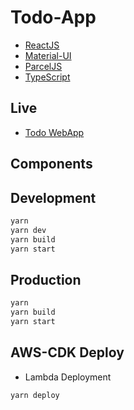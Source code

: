# Todo-App

* [ReactJS](https://reactjs.org/)
* [Material-UI](https://material-ui.com/)
* [ParcelJS](https://parceljs.org)
* [TypeScript](https://www.typescriptlang.org/)

## Live

* [Todo WebApp](https://s3.eu-central-1.amazonaws.com/todo-webapp.mikebild.com/index.html)

## Components

## Development

```bash
yarn
yarn dev
yarn build
yarn start
```

## Production

```bash
yarn
yarn build
yarn start
```

## AWS-CDK Deploy

* Lambda Deployment

```bash
yarn deploy
```